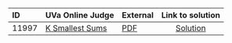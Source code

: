 | ID | UVa Online Judge | External | Link to solution |
|:---|:---|:---|:---:|
| 11997 | [K Smallest Sums](https://onlinejudge.org/index.php?option=com_onlinejudge&Itemid=8&category=24&page=show_problem&problem=3148) | [PDF](https://onlinejudge.org/external/119/11997.pdf) | [Solution](https://github.com/versenyi98/uva-solutions/tree/main/solutions/11997%20-%20K%20Smallest%20Sums)|
